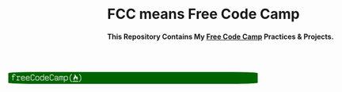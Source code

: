 <a href="https://www.freecodecamp.org/"><img style="margin: -200px; border-radius: 10%;" src="https://github.com/ArdeshirV/FCC/blob/master/res/img/freeCodeCamp_Forum.png" alt="Free Code Camp Banner"></a>
<h1>FCC means Free Code Camp </h1>
<h4>This Repository Contains My <a href="https://www.freecodecamp.org/">Free Code Camp</a> Practices & Projects.</h4>
